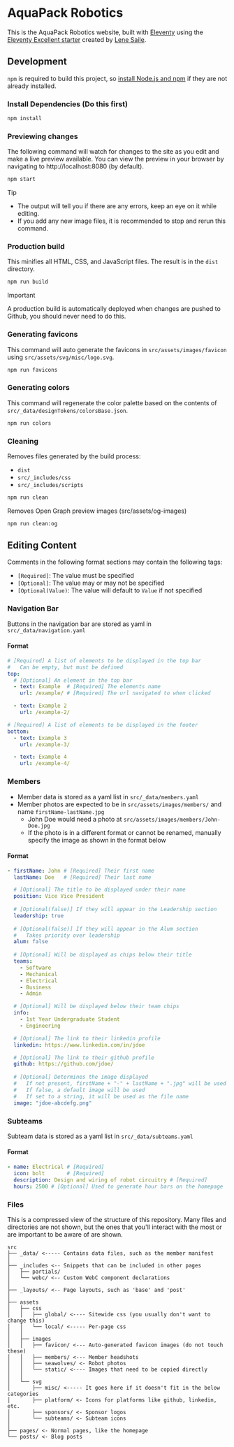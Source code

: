 # AquaPack Robotics
This is the AquaPack Robotics website, built with [Eleventy](https://www.11ty.dev/) using the [Eleventy Excellent starter](https://eleventy-excellent.netlify.app/) created by [Lene Saile](https://www.lenesaile.com/).
## Development
`npm` is required to build this project, so [install Node.js and npm](https://docs.npmjs.com/downloading-and-installing-node-js-and-npm) if they are not already installed.
### Install Dependencies (Do this first)
```bash
npm install
```
### Previewing changes
The following command will watch for changes to the site as you edit and make a live preview available. You can view the preview in your browser by navigating to http://localhost:8080 (by default).
```bash
npm start
```
> [!TIP]
> - The output will tell you if there are any errors, keep an eye on it while editing.
> - If you add any new image files, it is recommended to stop and rerun this command. 
### Production build
This minifies all HTML, CSS, and JavaScript files. The result is in the `dist` directory.
```bash
npm run build
```
> [!IMPORTANT]
> A production build is automatically deployed when changes are pushed to Github, you should never need to do this.
### Generating favicons
This command will auto generate the favicons in `src/assets/images/favicon` using `src/assets/svg/misc/logo.svg`.
```bash
npm run favicons
```
### Generating colors
This command will regenerate the color palette based on the contents of `src/_data/designTokens/colorsBase.json`.
```bash
npm run colors
```
### Cleaning
Removes files generated by the build process:
- `dist`
- `src/_includes/css`
- `src/_includes/scripts`
```bash
npm run clean
```


Removes Open Graph preview images (src/assets/og-images)
```bash
npm run clean:og
```
## Editing Content
Comments in the following format sections may contain the following tags:
- `[Required]`: The value must be specified
- `[Optional]`: The value may or may not be specified
- `[Optional(Value)`: The value will default to `Value` if not specified
### Navigation Bar
Buttons in the navigation bar are stored as yaml in `src/_data/navigation.yaml`
#### Format
```yaml
# [Required] A list of elements to be displayed in the top bar
#   Can be empty, but must be defined
top:
  # [Optional] An element in the top bar 
  - text: Example  # [Required] The elements name
    url: /example/ # [Required] The url navigated to when clicked

  - text: Example 2
    url: /example-2/

# [Required] A list of elements to be displayed in the footer
bottom:
  - text: Example 3
    url: /example-3/

  - text: Example 4
    url: /example-4/
```
### Members
- Member data is stored as a yaml list in `src/_data/members.yaml`
- Member photos are expected to be in `src/assets/images/members/` and name `firstName-lastName.jpg`
	- John Doe would need a photo at `src/assets/images/members/John-Doe.jpg`
	- If the photo is in a different format or cannot be renamed, manually specify the image as shown in the format below
#### Format
```yaml
- firstName: John # [Required] Their first name
  lastName: Doe   # [Required] Their last name

  # [Optional] The title to be displayed under their name
  position: Vice Vice President
  
  # [Optional(false)] If they will appear in the Leadership section
  leadership: true
  
  # [Optional(false)] If they will appear in the Alum section
  #   Takes priority over leadership
  alum: false
  
  # [Optional] Will be displayed as chips below their title
  teams:
    - Software
    - Mechanical
    - Electrical
    - Business
    - Admin

  # [Optional] Will be displayed below their team chips
  info:
    - 1st Year Undergraduate Student
    - Engineering

  # [Optional] The link to their linkedin profile
  linkedin: https://www.linkedin.com/in/jdoe

  # [Optional] The link to their github profile
  github: https://github.com/jdoe/
  
  # [Optional] Determines the image displayed
  #   If not present, firstName + "-" + lastName + ".jpg" will be used
  #   If false, a default image will be used
  #   If set to a string, it will be used as the file name
  image: "jdoe-abcdefg.png"
```
### Subteams
Subteam data is stored as a yaml list in `src/_data/subteams.yaml`
#### Format
```yaml
- name: Electrical # [Required]
  icon: bolt       # [Required]
  description: Design and wiring of robot circuitry # [Required]
  hours: 2500 # [Optional] Used to generate hour bars on the homepage
```
### Files
This is a compressed view of the structure of this repository. Many files and directories are not shown, but the ones that you'll interact with the most or are important to be aware of are shown.
```
src
├── _data/ <----- Contains data files, such as the member manifest
│
├── _includes <-- Snippets that can be included in other pages
│   ├── partials/
│   └── webc/ <-- Custom WebC component declarations
│
├── _layouts/ <-- Page layouts, such as 'base' and 'post'
│
├── assets
│   ├── css
│   │   ├── global/ <---- Sitewide css (you usually don't want to change this)
│   │   └── local/ <----- Per-page css
│   │  
│   ├── images
│   │   ├── favicon/ <--- Auto-generated favicon images (do not touch these)
│   │   ├── members/ <--- Member headshots
│   │   ├── seawolves/ <- Robot photos 
│   │   └── static/ <---- Images that need to be copied directly 
│   │
│   └── svg
│       ├── misc/ <----- It goes here if it doesn't fit in the below categories
│       ├── platform/ <- Icons for platforms like github, linkedin, etc.
│       ├── sponsors/ <- Sponsor logos
│       └── subteams/ <- Subteam icons
│
├── pages/ <- Normal pages, like the homepage
└── posts/ <- Blog posts
```

